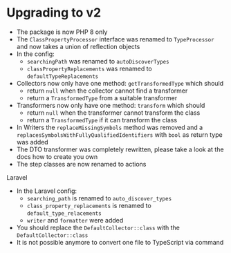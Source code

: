 # Upgrading to v2

- The package is now PHP 8 only
- The `ClassPropertyProcessor` interface was renamed to `TypeProcessor` and now takes a union of reflection objects
- In the config:
  - `searchingPath` was renamed to `autoDiscoverTypes`
  - `classPropertyReplacements` was renamed to `defaultTypeReplacements`
- Collectors now only have one method: `getTransformedType` which should
  - return `null` when the collector cannot find a transformer
  - return a `TransformedType` from a suitable transformer
- Transformers now only have one method: `transform` which should
    - return `null` when the transformer cannot transform the class
    - return a `TransformedType` if it can transform the class
- In Writers the `replaceMissingSymbols` method was removed and a `replacesSymbolsWithFullyQualifiedIdentifiers` with `bool` as return type was added
- The DTO transformer was completely rewritten, please take a look at the docs how to create you own
- The step classes are now renamed to actions

Laravel
- In the Laravel config:
    - `searching_path` is renamed to `auto_discover_types`
    -  `class_property_replacements` is renamed to `default_type_relacements`
    -  `writer` and `formatter` were added 
- You should replace the `DefaultCollector::class` with the `DefaultCollector::class`
- It is not possible anymore to convert one file to TypeScript via command
